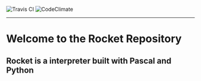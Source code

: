 ![Travis CI](https://travis-ci.org/kezlo/rocket.svg?branch=master) ![CodeClimate](https://codeclimate.com/github/kezlo/rocket.svg?branch=master)

---

# Welcome to the Rocket Repository

## Rocket is a interpreter built with Pascal and Python
